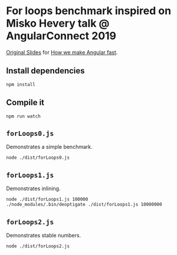 # For loops benchmark inspired on Misko Hevery talk @ AngularConnect 2019 

[Original Slides](https://docs.google.com/presentation/d/1o5W1sOaQ0HaPqleGCWy8cukgM5NhhRZWpx2E6KKrc10) for [How we make Angular fast](https://www.angularconnect.com/talks#misko-hevery).

## Install dependencies

```
npm install
```

## Compile it
```
npm run watch
```

## `forLoops0.js`

Demonstrates a simple benchmark.
```
node ./dist/forLoops0.js
```


## `forLoops1.js`

Demonstrates inlining.
```
node ./dist/forLoops1.js 100000
./node_modules/.bin/deoptigate ./dist/forLoops1.js 10000000
```


## `forLoops2.js`

Demonstrates stable numbers.
```
node ./dist/forLoops2.js
```